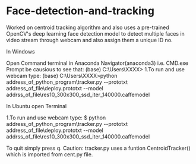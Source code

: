 # Face-detection-and-tracking
Worked on centroid tracking algorithm and also uses a pre-trained OpenCV's deep learning face detection model to detect multiple faces in video stream through webcam and also assign them a unique ID no.

In Windows

Open Command terminal in Anaconda Navigator(anaconda3) i.e. CMD.exe Prompt be causious to see that: (base) C:\Users\XXXX>
1.To run and use webcam type: (base) C:\Users\XXXX>python address_of_python_program\tracker.py --prototxt address_of_file\deploy.prototxt --model addrss_of_file\res10_300x300_ssd_iter_140000.caffemodel

In Ubuntu open Terminal

1.To run and use webcam type: $ python address_of_python_program\tracker.py --prototxt address_of_file\deploy.prototxt --model addrss_of_file\res10_300x300_ssd_iter_140000.caffemodel

To quit simply press q.
Caution: tracker.py uses a funtion CentroidTracker() which is imported from cent.py file.
